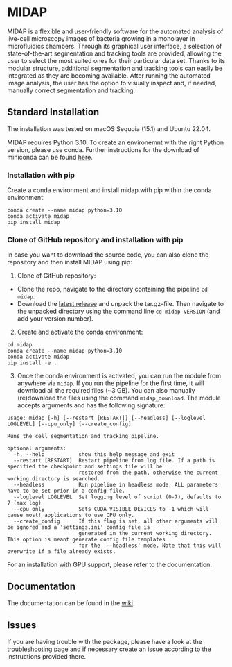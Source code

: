 # MIDAP

MIDAP is a flexible and user-friendly software for the automated analysis of live-cell microscopy images of bacteria growing in a monolayer in microfluidics chambers. Through its graphical user interface, a selection of state-of-the-art segmentation and tracking tools are provided, allowing the user to select the most suited ones for their particular data set. Thanks to its modular structure, additional segmentation and tracking tools can easily be integrated as they are becoming available. After running the automated image analysis, the user has the option to visually inspect and, if needed, manually correct segmentation and tracking.

## Standard Installation

The installation was tested on macOS Sequoia (15.1) and Ubuntu 22.04.

MIDAP requires Python 3.10. To create an environemnt with the right Python version, please use conda. Further instructions for the download of miniconda can be found [here](https://docs.anaconda.com/miniconda/install/).

### Installation with pip

Create a conda environment and install midap with pip within the conda environment:
```
conda create --name midap python=3.10
conda activate midap
pip install midap
```

### Clone of GitHub repository and installation with pip

In case you want to download the source code, you can also clone the repository and then install MIDAP using pip:

1. Clone of GitHub repository:
- Clone the repo, navigate to the directory containing the pipeline `cd midap`.
- Download the [latest release](https://github.com/Microbial-Systems-Ecology/midap/releases) and unpack the tar.gz-file. Then navigate to the unpacked directory using the command line `cd midap-VERSION` (and add your version number).

2. Create and activate the conda environment:

```
cd midap
conda create --name midap python=3.10
conda activate midap
pip install -e .
```

3. Once the conda environment is activated, you can run the module from anywhere via `midap`. If you run the pipeline for the first time, it will download all the required files (~3 GB). You can also manually (re)download the files using the command `midap_download`. The module accepts arguments and has the following signature:

```
usage: midap [-h] [--restart [RESTART]] [--headless] [--loglevel LOGLEVEL] [--cpu_only] [--create_config]

Runs the cell segmentation and tracking pipeline.

optional arguments:
  -h, --help           show this help message and exit
  --restart [RESTART]  Restart pipeline from log file. If a path is specified the checkpoint and settings file will be
                       restored from the path, otherwise the current working directory is searched.
  --headless           Run pipeline in headless mode, ALL parameters have to be set prior in a config file.
  --loglevel LOGLEVEL  Set logging level of script (0-7), defaults to 7 (max log)
  --cpu_only           Sets CUDA_VISIBLE_DEVICES to -1 which will cause most! applications to use CPU only.
  --create_config      If this flag is set, all other arguments will be ignored and a 'settings.ini' config file is
                       generated in the current working directory. This option is meant generate config file templates
                       for the '--headless' mode. Note that this will overwrite if a file already exists.
```

For an installation with GPU support, please refer to the documentation.   

## Documentation

The documentation can be found in the [wiki](https://github.com/Microbial-Systems-Ecology/midap/wiki).

## Issues

If you are having trouble with the package, please have a look at the [troubleshooting page](https://github.com/Microbial-Systems-Ecology/midap/wiki/Troubleshooting#creating-an-github-issue) 
and if necessary create an issue according to the instructions provided there.  

